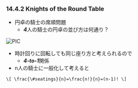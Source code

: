### 14.4.2 Knights of the Round Table
* 円卓の騎士の席順問題
  * ***4***人の騎士の円卓の並び方は何通り？
  
![PIC](https://vectr.com/abarth500/atS0WOGf6.svg?width=200&height=200&select=atS0WOGf6page0)

* 時計回りに回転しても同じ座り方と考えられるので
  * ***4-to-1***関係
* n人の騎士に一般化して考えると

`\[
\frac{\#seatings}{n}=\frac{n!}{n}=(n-1)!
\]`

